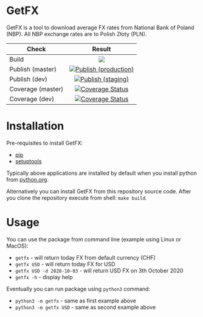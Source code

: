 # GetFX

GetFX is a tool to download average FX rates from National Bank of Poland (NBP). All NBP exchange rates are to Polish Złoty (PLN).

| Check        	   | Result        |
| -------------    |:------------:|
| Build            | ![](https://github.com/kniklas/get-fx/workflows/build/badge.svg)|
| Publish (master) | [![Publish (production)](https://github.com/kniklas/get-fx/actions/workflows/publish-master.yml/badge.svg)](https://github.com/kniklas/get-fx/actions/workflows/publish-master.yml)|
| Publish (dev)| [![Publish (staging)](https://github.com/kniklas/get-fx/actions/workflows/publish-dev.yml/badge.svg)](https://github.com/kniklas/get-fx/actions/workflows/publish-dev.yml)|
| Coverage (master)| [![Coverage Status](https://coveralls.io/repos/github/kniklas/get-fx/badge.svg?branch=master&t=xgdvqo)](https://coveralls.io/github/kniklas/get-fx?branch=master)|
| Coverage (dev)   | [![Coverage Status](https://coveralls.io/repos/github/kniklas/get-fx/badge.svg?branch=dev&t=xgdvqo)](https://coveralls.io/github/kniklas/get-fx?branch=dev)|

# Installation

Pre-requisites to install GetFX:
* [pip](https://pip.pypa.io/en/stable/installing/) 
* [setuptools](https://pypi.org/project/setuptools/)

Typically above applications are installed by default when you install python from [python.org](https://www.python.org).

Alternatively you can install GetFX from this repository source code. After you clone the repository execute from shell: `make build`.


# Usage

You can use the package from command line (example using Linux or MacOS):
* `getfx` - will return today FX from default currency (CHF)
* `getfx USD` - will return today FX for USD
* `getfx USD -d 2020-10-03` - will return USD FX on 3th October 2020
* `getfx -h` - display help

Eventually you can run package using `python3` command:
* `python3 -m getfx` - same as first example above
* `python3 -m getfx USD` - same as second example above
